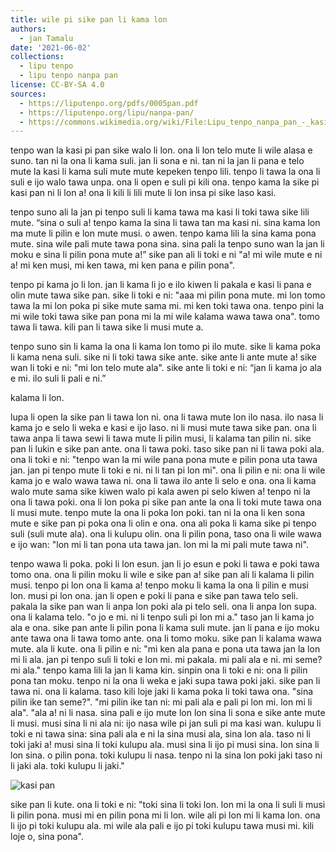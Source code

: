 ```yaml
---
title: wile pi sike pan li kama lon
authors:
  - jan Tamalu
date: '2021-06-02'
collections:
  - lipu tenpo
  - lipu tenpo nanpa pan
license: CC-BY-SA 4.0
sources:
  - https://liputenpo.org/pdfs/0005pan.pdf
  - https://liputenpo.org/lipu/nanpa-pan/
  - https://commons.wikimedia.org/wiki/File:Lipu_tenpo_nanpa_pan_-_kasi_pan.png
---
```


tenpo wan la kasi pi pan sike walo li lon. ona li lon telo mute li wile alasa e suno. tan ni la ona li kama suli. jan li sona e ni. tan ni la jan li pana e telo mute la kasi li kama suli mute mute kepeken tenpo lili. tenpo li tawa la ona li suli e ijo walo tawa unpa. ona li open e suli pi kili ona. tenpo kama la sike pi kasi pan ni li lon a! ona li kili li lili mute li lon insa pi sike laso kasi.

tenpo suno ali la jan pi tenpo suli li kama tawa ma kasi li toki tawa sike lili mute. “sina o suli a! tenpo kama la sina li tawa tan ma kasi ni. sina kama lon ma mute li pilin e lon mute musi. o awen. tenpo kama lili la sina kama pona mute. sina wile pali mute tawa pona sina. sina pali la tenpo suno wan la jan li moku e sina li pilin pona mute a!” sike pan ali li toki e ni "a! mi wile mute e ni a! mi ken musi, mi ken tawa, mi ken pana e pilin pona".

tenpo pi kama jo li lon. jan li kama li jo e ilo kiwen li pakala e kasi li pana e olin mute tawa sike pan. sike li toki e ni: "aaa mi pilin pona mute. mi lon tomo tawa la mi lon poka pi sike mute sama mi. mi ken toki tawa ona. tenpo pini la mi wile toki tawa sike pan pona mi la mi wile kalama wawa tawa ona". tomo tawa li tawa. kili pan li tawa sike li musi mute a.

tenpo suno sin li kama la ona li kama lon tomo pi ilo mute. sike li kama poka li kama nena suli. sike ni li toki tawa sike ante. sike ante li ante mute a! sike wan li toki e ni: "mi lon telo mute ala". sike ante li toki e ni: “jan li kama jo ala e mi. ilo suli li pali e ni.”

kalama li lon.

lupa li open la sike pan li tawa lon ni. ona li tawa mute lon ilo nasa. ilo nasa li kama jo e selo li weka e kasi e ijo laso. ni li musi mute tawa sike pan. ona li tawa anpa li tawa sewi li tawa mute li pilin musi, li kalama tan pilin ni. sike pan li lukin e sike pan ante. ona li tawa poki. taso sike pan ni li tawa poki ala. ona li toki e ni: "tenpo wan la mi wile pana pona mute e pilin pona uta tawa jan. jan pi tenpo mute li toki e ni. ni li tan pi lon mi". ona li pilin e ni: ona li wile kama jo e walo wawa tawa ni. ona li tawa ilo ante li selo e ona. ona li kama walo mute sama sike kiwen walo pi kala awen pi selo kiwen a! tenpo ni la ona li tawa poki. ona li lon poka pi sike pan ante la ona li toki mute tawa ona li musi mute. tenpo mute la ona li poka lon poki. tan ni la ona li ken sona mute e sike pan pi poka ona li olin e ona. ona ali poka li kama sike pi tenpo suli (suli mute ala). ona li kulupu olin. ona li pilin pona, taso ona li wile wawa e ijo wan: "lon mi li tan pona uta tawa jan. lon mi la mi pali mute tawa ni".

tenpo wawa li poka. poki li lon esun. jan li jo esun e poki li tawa e poki tawa tomo ona. ona li pilin moku li wile e sike pan a! sike pan ali li kalama li pilin musi. tenpo pi lon ona li kama a! tenpo moku li kama la ona li pilin e musi lon. musi pi lon ona. jan li open e poki li pana e sike pan tawa telo seli. pakala la sike pan wan li anpa lon poki ala pi telo seli. ona li anpa lon supa. ona li kalama telo. "o jo e mi. ni li tenpo suli pi lon mi a." taso jan li kama jo ala e ona. sike pan ante li pilin pona li kama suli mute. jan li pana e ijo moku ante tawa ona li tawa tomo ante. ona li tomo moku. sike pan li kalama wawa mute. ala li kute. ona li pilin e ni: "mi ken ala pana e pona uta tawa jan la lon mi li ala. jan pi tenpo suli li toki e lon mi. mi pakala. mi pali ala e ni. mi seme? mi ala." tenpo kama lili la jan li kama kin. sinpin ona li toki e ni: ona li pilin pona tan moku. tenpo ni la ona li weka e jaki supa tawa poki jaki. sike pan li tawa ni. ona li kalama. taso kili loje jaki li kama poka li toki tawa ona. "sina pilin ike tan seme?". "mi pilin ike tan ni: mi pali ala e pali pi lon mi. lon mi li ala". "ala a! ni li nasa. sina pali e ijo mute lon lon sina li sona e sike ante mute li musi. musi sina li ni ala ni: ijo nasa wile pi jan suli pi ma kasi wan. kulupu li toki e ni tawa sina: sina pali ala e ni la sina musi ala, sina lon ala. taso ni li toki jaki a! musi sina li toki kulupu ala. musi sina li ijo pi musi sina. lon sina li lon sina. o pilin pona. toki kulupu li nasa. tenpo ni la sina lon poki jaki taso ni li jaki ala. toki kulupu li jaki."

![kasi pan](https://upload.wikimedia.org/wikipedia/commons/d/d4/Lipu_tenpo_nanpa_pan_-_kasi_pan.png)

sike pan li kute. ona li toki e ni: "toki sina li toki lon. lon mi la ona li suli li musi li pilin pona. musi mi en pilin pona mi li lon. wile ali pi lon mi li kama lon. ona li ijo pi toki kulupu ala. mi wile ala pali e ijo pi toki kulupu tawa musi mi. kili loje o, sina pona".